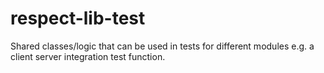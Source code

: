 # respect-lib-test

Shared classes/logic that can be used in tests for different modules e.g. a client server 
integration test function.

